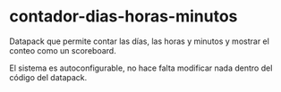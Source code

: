 # contador-dias-horas-minutos
Datapack que permite contar las días, las horas y minutos y mostrar el conteo como un scoreboard.

El sistema es autoconfigurable, no hace falta modificar nada dentro del código del datapack.
